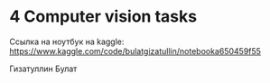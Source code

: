 # 4 Computer vision tasks

Ссылка на ноутбук на kaggle: https://www.kaggle.com/code/bulatgizatullin/notebooka650459f55

Гизатуллин Булат
